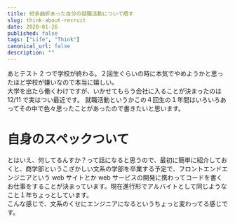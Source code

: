 ```yaml
---
title: 紆余曲折あった自分の就職活動について晒す
slug: think-about-recruit
date: 2020-01-26
published: false
tags: ["Life", "Think"]
canonical_url: false
description: ""
---
```


あとテスト 2 つで学校が終わる。２回生ぐらいの時に本気でやめようかと思ったほど学校が嫌いなので本当に嬉しい。  
大学を出たら働くわけですが、いかせてもらう会社に入ることが決まったのは 12/11 で実はつい最近です。
就職活動というかこの４回生の１年間はいろいろあってその中で色々思ったことがあったので書きたいと思います。

# 自身のスペックついて

とはいえ、何してるんすか？って話になると思うので、最初に簡単に紹介しておくと、商学部というこざかしい文系の学部を卒業する予定で、フロントエンドエンジニアという web サイトとか web サービスの開発に携わってコードを書くお仕事をすることが決まっています。現在進行形でアルバイトとして同じようなこと１年ちょっとしています。  
こんな感じで、文系のくせにエンジニアになるというちょっと変わってる感じです。
